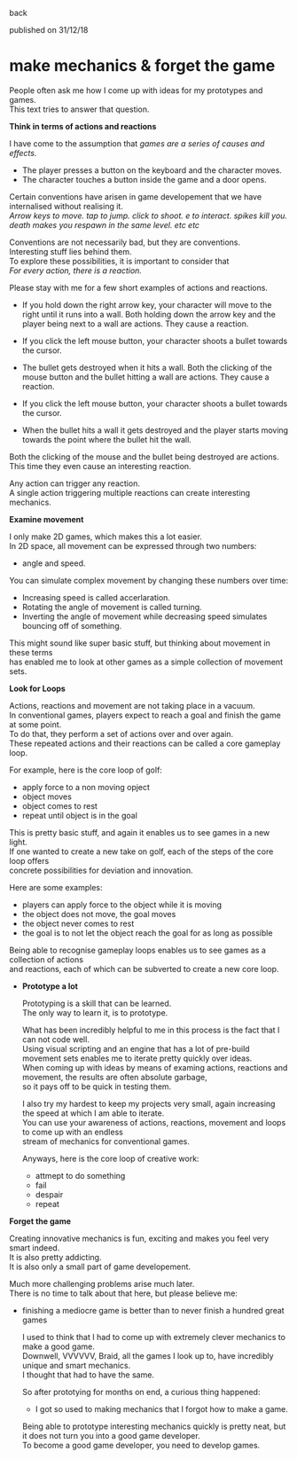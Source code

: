 back

published on 31/12/18

# make mechanics & forget the game

People often ask me how I come up with ideas for my prototypes and games.<br>This text tries to answer that question.




**Think in terms of actions and reactions**

  I have come to the assumption that *games are a series of causes and effects.*<br>
  - The player presses a button on the keyboard and the character moves. 
  - The character touches a button inside the game and a door opens.


  Certain conventions have arisen in game developement that we have internalised without realising it.<br>
  *Arrow keys to move. tap to jump. click to shoot. e to interact. spikes kill you. <br> 
  death makes you respawn in the same level. etc etc*

Conventions are not necessarily bad, but they are conventions. <br>
Interesting stuff lies behind them.<br>
To explore these possibilities, it is important to consider that <br>*For every action, there is a reaction.*

  
  Please stay with me for a few short examples of actions and reactions.<br>
  
  - If you hold down the right arrow key, your character will move to the right until it runs into a wall.
  Both holding down the arrow key and the player being next to a wall are actions. They cause a reaction.<br>
  
  - If you click the left mouse button, your character shoots a bullet towards the cursor. 
  - The bullet gets destroyed when it hits a wall.
  Both the clicking of the mouse button and the bullet hitting a wall are actions. They cause a reaction.<br>
  
  - If you click the left mouse button, your character shoots a bullet towards the cursor. 
  - When the bullet hits a wall it gets destroyed and the player starts moving towards the point where the bullet hit the wall.<br>
  
  Both the clicking of the mouse and the bullet being destroyed are actions. This time they even cause an interesting reaction.
  
  
Any action can trigger any reaction.<br>
A single action triggering multiple reactions can create interesting mechanics.


**Examine movement**

  I only make 2D games, which makes this a lot easier. <br>
  In 2D space, all movement can be expressed through two numbers:<br>
  - angle and speed.
  
  You can simulate complex movement by changing these numbers over time:<br>
  - Increasing speed is called accerlaration.
  - Rotating the angle of movement is called turning.
  - Inverting the angle of movement while decreasing speed simulates bouncing off of something.
  
  This might sound like super basic stuff, but thinking about movement in these terms <br>
  has enabled me to look at other games as a simple collection of movement sets.
  

**Look for Loops**

  Actions, reactions and movement are not taking place in a vacuum.<br>
  In conventional games, players expect to reach a goal and finish the game at some point. <br>
  To do that, they perform a set of actions  over and over again.<br>
  These repeated actions and their reactions can be called a core gameplay loop.<br>
  
  For example, here is the core loop of golf:
  - apply force to a non moving opject
  - object moves
  - object comes to rest
  - repeat until object is in the goal
    
  This is pretty basic stuff, and again it enables us to see games in a new light.<br>
  If one wanted to create a new take on golf, each of the steps of the core loop offers <br>
  concrete possibilities for deviation and innovation.<br>
  
  Here are some examples:
  - players can apply force to the object while it is moving
  - the object does not move, the goal moves
  - the object never comes to rest
  - the goal is to not let the object reach the goal for as long as possible
    
  Being able to recognise gameplay loops enables us to see games as a collection of actions<br>
  and reactions, each of which can be subverted to create a new core loop.
  
- **Prototype a lot**
  
  Prototyping is a skill that can be learned.<br>
  The only way to learn it, is to prototype.
  
  What has been incredibly helpful to me in this process is the fact that I can not code well.<br>
  Using visual scripting and an engine that has a lot of pre-build movement sets enables me to iterate pretty quickly over ideas.<br>
  When coming up with ideas by means of examing actions, reactions and movement, the results are often absolute garbage, <br>
  so it pays off to be quick in testing them.

  I also try my hardest to keep my projects very small, again increasing the speed at which I am able to iterate.<br>
  You can use your awareness of actions, reactions, movement and loops to come up with an endless<br>
  stream of mechanics for conventional games. 
  
  Anyways, here is the core loop of creative work:
  - attmept to do something
  - fail
  - despair
  - repeat
  
**Forget the game**

  Creating innovative mechanics is fun, exciting and makes you feel very smart indeed.<br>
  It is also pretty addicting.<br>
  It is also only a small part of game developement.<br>
  
  Much more challenging problems arise much later.<br>
  There is no time to talk about that here, but please believe me:
- finishing a mediocre game is better than to never finish a hundred great games

  I used to think that I had to come up with extremely clever mechanics to make a good game.<br>
  Downwell, VVVVVV, Braid, all the games I look up to, have incredibly unique and smart mechanics. <br>
  I thought that had to have the same.<br>
  
  So after prototying for months on end, a curious thing happened:
  - I got so used to making mechanics that I forgot how to make a game.
  
  Being able to prototype interesting mechanics quickly is pretty neat, but it does not turn you into a good game developer.<br>
  To become a good game developer, you need to develop games.
  
  
  
